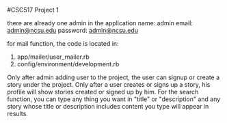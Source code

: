 #CSC517 Project 1

there are already one admin in the application
name: admin
email: admin@ncsu.edu
password: admin@ncsu.edu

for mail function, the code is located in:
1. app/mailer/user_mailer.rb
2. config/environment/development.rb

Only after admin adding user to the project, the user can signup or create a story under the project.
Only after a user creates or signs up a story, his profile will show stories created or signed up by him.
For the search function, you can type any thing you want in "title" or "description" and any story whose title or description includes content you type will appear in results. 
